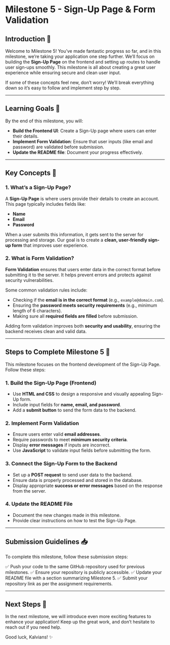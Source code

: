 # Milestone 5 - Sign-Up Page & Form Validation

## Introduction 🌟
Welcome to Milestone 5! You’ve made fantastic progress so far, and in this milestone, we’re taking your application one step further. We’ll focus on building the **Sign-Up Page** on the frontend and setting up routes to handle user sign-ups smoothly. This milestone is all about creating a great user experience while ensuring secure and clean user input.

If some of these concepts feel new, don’t worry! We’ll break everything down so it’s easy to follow and implement step by step.

---

## Learning Goals 🎯
By the end of this milestone, you will:
- **Build the Frontend UI**: Create a Sign-Up page where users can enter their details.
- **Implement Form Validation**: Ensure that user inputs (like email and password) are validated before submission.
- **Update the README file**: Document your progress effectively.

---

## Key Concepts 📌

### 1. What’s a Sign-Up Page?
A **Sign-Up Page** is where users provide their details to create an account. This page typically includes fields like:
- **Name**
- **Email**
- **Password**

When a user submits this information, it gets sent to the server for processing and storage. Our goal is to create a **clean, user-friendly sign-up form** that improves user experience.

### 2. What is Form Validation?
**Form Validation** ensures that users enter data in the correct format before submitting it to the server. It helps prevent errors and protects against security vulnerabilities.

Some common validation rules include:
- Checking if the **email is in the correct format** (e.g., `example@domain.com`).
- Ensuring the **password meets security requirements** (e.g., minimum length of 6 characters).
- Making sure all **required fields are filled** before submission.

Adding form validation improves both **security and usability**, ensuring the backend receives clean and valid data.

---

## Steps to Complete Milestone 5 📝
This milestone focuses on the frontend development of the Sign-Up Page. Follow these steps:

### 1. Build the Sign-Up Page (Frontend)
- Use **HTML and CSS** to design a responsive and visually appealing Sign-Up form.
- Include input fields for **name, email, and password**.
- Add a **submit button** to send the form data to the backend.

### 2. Implement Form Validation
- Ensure users enter valid **email addresses**.
- Require passwords to meet **minimum security criteria**.
- Display **error messages** if inputs are incorrect.
- Use **JavaScript** to validate input fields before submitting the form.

### 3. Connect the Sign-Up Form to the Backend
- Set up a **POST request** to send user data to the backend.
- Ensure data is properly processed and stored in the database.
- Display appropriate **success or error messages** based on the response from the server.

### 4. Update the README File
- Document the new changes made in this milestone.
- Provide clear instructions on how to test the Sign-Up Page.

---

## Submission Guidelines 📥
To complete this milestone, follow these submission steps:

✅ Push your code to the same GitHub repository used for previous milestones.
✅ Ensure your repository is publicly accessible.
✅ Update your README file with a section summarizing Milestone 5.
✅ Submit your repository link as per the assignment requirements.

---

## Next Steps 🚀
In the next milestone, we will introduce even more exciting features to enhance your application! Keep up the great work, and don’t hesitate to reach out if you need help.

Good luck, Kalvians! ✨

